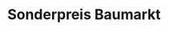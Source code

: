 ---
title: "Sonderpreis Baumarkt"
url: /bechhofen-an-der-heide/sonderpreis-baumarkt/
shop: Baumarkt
---